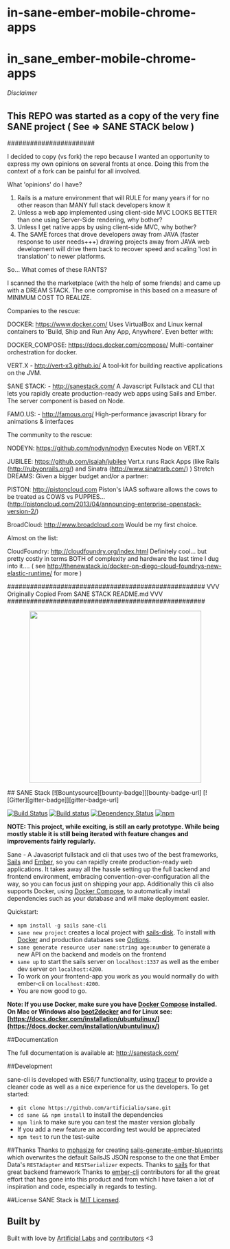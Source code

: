 # in-sane-ember-mobile-chrome-apps

# in_sane_ember-mobile-chrome-apps

###### Disclaimer #####
## This REPO was started as a copy of the very fine SANE project ( See => SANE STACK below )
#######################

I decided to copy (vs fork) the repo because I wanted an opportunity to express my own opinions on several fronts at once. Doing this from the context of a fork can be painful for all involved.

What 'opinions' do I have?

1) Rails is a mature environment that will RULE for many years if for no other reason than MANY full stack developers know it
2) Unless a web app implemented using client-side MVC LOOKS BETTER than one using Server-Side rendering, why bother?
3) Unless I get native apps by using client-side MVC, why bother?
4) The SAME forces that drove developers away from JAVA (faster response to user needs+++) drawing projects away from JAVA web development will drive them back to recover speed and scaling 'lost in translation' to newer platforms.

So... What comes of these RANTS?

I scanned the the marketplace (with the help of some friends) and came up with a DREAM STACK. The one compromise in this based on a measure of MINIMUM COST TO REALIZE.

Companies to the rescue:

DOCKER: https://www.docker.com/
    Uses VirtualBox and Linux kernal containers to 'Build, Ship and Run Any App, Anywhere'. Even better with:

DOCKER_COMPOSE: https://docs.docker.com/compose/
    Multi-container orchestration for docker.

VERT.X - http://vert-x3.github.io/
    A tool-kit for building reactive applications on the JVM.

SANE STACK: - http://sanestack.com/
    A Javascript Fullstack and CLI that lets you rapidly create production-ready web apps using Sails and Ember. The server component is based on Node.

FAMO.US: - http://famous.org/
    High-performance javascript library for animations & interfaces

The community to the rescue:

NODEYN: https://github.com/nodyn/nodyn
    Executes Node on VERT.X

JUBILEE: https://github.com/isaiah/jubilee
    Vert.x runs Rack Apps (like Rails (http://rubyonrails.org/) and Sinatra (http://www.sinatrarb.com/) )
Stretch DREAMS: Given a bigger budget and/or a partner:

PISTON: http://pistoncloud.com
  Piston's IAAS software allows the cows to be treated as COWS vs PUPPIES... (http://pistoncloud.com/2013/04/announcing-enterprise-openstack-version-2/)

BroadCloud: http://www.broadcloud.com
  Would be my first choice.

Almost on the list:

CloudFoundry: http://cloudfoundry.org/index.html
    Definitely cool... but pretty costly in terms BOTH of complexity and hardware the last time I dug into it....
    ( see http://thenewstack.io/docker-on-diego-cloud-foundrys-new-elastic-runtime/ for more )

####################################################
VVV Originally Copied From SANE STACK README.md VVV
####################################################

<p align="center">
  <img src="https://camo.githubusercontent.com/b8ecf54b15f51c7c992d6fce003b661c96d8acec/68747470733a2f2f63646e2e7261776769742e636f6d2f6172746966696369616c696f2f73616e652f67682d70616765732f5f696e636c756465732f73616e652d6c6f676f2e737667" width="400"/>
</p>
## SANE Stack [![Bountysource][bounty-badge]][bounty-badge-url] [![Gitter][gitter-badge]][gitter-badge-url]

[![Build Status][travis-badge]][travis-badge-url] [![Build status][appveyor-badge]][appveyor-badge-url]  [![Dependency Status][david-badge]][david-badge-url] [![npm][npm-badge]][npm-badge-url]

**NOTE: This project, while exciting, is still an early prototype. While being mostly stable it is still being iterated with feature changes and improvements fairly regularly.**

Sane - A Javascript fullstack and cli that uses two of the best frameworks, [Sails](http://sailsjs.org/) and [Ember](http://emberjs.com/), so you can rapidly create production-ready web applications. It takes away all the hassle setting up the full backend and frontend environment, embracing convention-over-configuration all the way, so you can focus just on shipping your app. Additionally this cli also supports Docker, using [Docker Compose](https://docs.docker.com/compose/), to automatically install dependencies such as your database and will make deployment easier.

Quickstart:
* `npm install -g sails sane-cli`
* `sane new project` creates a local project with [sails-disk](https://github.com/balderdashy/sails-disk). To install with [Docker](https://www.docker.com/) and production databases see [Options](http://sanestack.com/#sane-stack-options).
* `sane generate resource user name:string age:number` to generate a new API on the backend and models on the frontend
* `sane up` to start the sails server on `localhost:1337` as well as the ember dev server on `localhost:4200`.
* To work on your frontend-app you work as you would normally do with ember-cli on `localhost:4200`.
* You are now good to go.

**Note: If you use Docker, make sure you have [Docker Compose](http://docs.docker.com/compose/) installed. On Mac or Windows also [boot2docker](http://boot2docker.io/) and for Linux see: [https://docs.docker.com/installation/ubuntulinux/](https://docs.docker.com/installation/ubuntulinux/)**

##Documentation

The full documentation is available at: http://sanestack.com/

##Development

sane-cli is developed with ES6/7 functionality, using [traceur](https://github.com/google/traceur-compiler) to provide a cleaner code as well as a nice experience for us the developers.
To get started:
* `git clone https://github.com/artificialio/sane.git`
* `cd sane && npm install` to install the dependencies
* `npm link` to make sure you can test the master version globally
* If you add a new feature an according test would be appreciated
* `npm test` to run the test-suite

##Thanks
Thanks to [mphasize](https://github.com/mphasize) for creating [sails-generate-ember-blueprints](https://github.com/mphasize/sails-generate-ember-blueprints) which overwrites the default SailsJS JSON response to the one that Ember Data's `RESTAdapter` and `RESTSerializer` expects.
Thanks to [sails](https://github.com/balderdashy/sails) for that great backend framework
Thanks to [ember-cli](https://github.com/stefanpenner/ember-cli) contributors for all the great effort that has gone into this product and from which I have taken a lot of inspiration and code, especially in regards to testing.

##License
SANE Stack is [MIT Licensed](https://github.com/artificialio/sails-ember-starter-kit/blob/master/LICENSE.md).

## Built by

[gitter-badge]: https://badges.gitter.im/Join+Chat.svg
[gitter-badge-url]: https://gitter.im/artificialio/sane?utm_source=badge&utm_medium=badge&utm_campaign=pr-badge&utm_content=badge
[travis-badge]: https://travis-ci.org/artificialio/sane.svg?branch=master
[travis-badge-url]: https://travis-ci.org/artificialio/sane
[david-badge]: https://img.shields.io/david/artificialio/sane.svg?style=flat
[david-badge-url]: https://david-dm.org/artificialio/sane
[appveyor-badge]: https://ci.appveyor.com/api/projects/status/oku88ae3kxddbw14/branch/master?svg=true
[appveyor-badge-url]: https://ci.appveyor.com/project/Globegitter/sane/branch/master
[npm-badge]: https://img.shields.io/npm/v/sane-cli.svg
[npm-badge-url]: https://www.npmjs.com/package/sane-cli
[bounty-badge]: https://www.bountysource.com/badge/team?team_id=58969&amp;style=bounties_received
[bounty-badge-url]: https://www.bountysource.com/teams/sane-stack?utm_source=Sane%20Stack&utm_medium=shield&utm_campaign=raised
[code-climate-badge]: https://codeclimate.com/github/artificialio/sane/badges/gpa.svg
[code-climate-badge-url]: https://codeclimate.com/github/artificialio/sane

Built with love by [Artificial Labs](http://artificial.io/) and [contributors](https://github.com/artificialio/sane/graphs/contributors) <3

